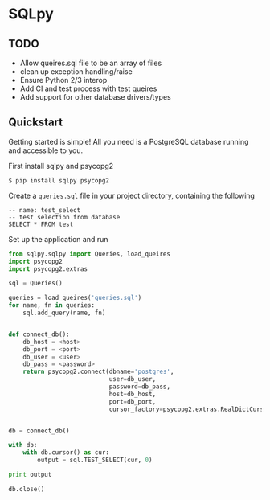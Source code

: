 # SQLpy #

## TODO ##

- Allow queires.sql file to be an array of files
- clean up exception handling/raise
- Ensure Python 2/3 interop
- Add CI and test process with test queires
- Add support for other database drivers/types

## Quickstart ##

Getting started is simple! All you need is a PostgreSQL database running and accessible to you.

First install sqlpy and psycopg2
```
$ pip install sqlpy psycopg2
```
Create a `queries.sql` file in your project directory, containing the following
```
-- name: test_select
-- test selection from database
SELECT * FROM test
```
Set up the application and run
```python
from sqlpy.sqlpy import Queries, load_queires
import psycopg2
import psycopg2.extras

sql = Queries()

queries = load_queires('queries.sql')
for name, fn in queries:
    sql.add_query(name, fn)


def connect_db():
    db_host = <host>
    db_port = <port>
    db_user = <user>
    db_pass = <password>
    return psycopg2.connect(dbname='postgres',
                            user=db_user,
                            password=db_pass,
                            host=db_host,
                            port=db_port,
                            cursor_factory=psycopg2.extras.RealDictCursor)


db = connect_db()

with db:
    with db.cursor() as cur:
        output = sql.TEST_SELECT(cur, 0)

print output

db.close()
```
